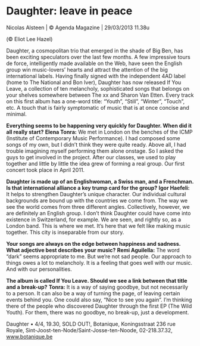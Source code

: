 # Daughter: leave in peace


Nicolas Alsteen | © Agenda Magazine | 29/03/2013 11.38u

 (© Eliot Lee Hazel)

Daughter, a cosmopolitan trio that emerged in the shade of Big Ben, has been exciting speculators over the last few months. A few impressive tours de force, intelligently made available on the Web, have seen the English group win music-lovers’ hearts and attract the attention of the big international labels. Having finally signed with the independent 4AD label (home to The National and Bon Iver), Daughter has now released If You Leave, a collection of ten melancholy, sophisticated songs that belongs on your shelves somewhere between The xx and Sharon Van Etten. Every track on this first album has a one-word title: “Youth”, “Still”, “Winter”, “Touch”, etc. A touch that is fairly symptomatic of music that is at once concise and minimal.

**Everything seems to be happening very quickly for Daughter. When did it all really start?**
**Elena Tonra:** We met in London on the benches of the ICMP (Institute of Contemporary Music Performance). I had composed some songs of my own, but I didn’t think they were quite ready. Above all, I had trouble imagining myself performing them alone onstage. So I asked the guys to get involved in the project. After our classes, we used to play together and little by little the idea grew of forming a real group. Our first concert took place in April 2011.

**Daughter is made up of an Englishwoman, a Swiss man, and a Frenchman. Is that international alliance a key trump card for the group?**
**Igor Haefeli:** It helps to strengthen Daughter’s unique character. Our individual cultural backgrounds are bound up with the countries we come from. The way we see the world comes from three different angles. Collectively, however, we are definitely an English group. I don’t think Daughter could have come into existence in Switzerland, for example. We are seen, and rightly so, as a London band. This is where we met. It’s here that we felt like making music together. This city is inseparable from our story.

**Your songs are always on the edge between happiness and sadness. What adjective best describes your music?**
**Remi Aguilella:** The word “dark” seems appropriate to me. But we’re not sad people. Our approach to things owes a lot to melancholy. It is a feeling that goes well with our music. And with our personalities.

**The album is called If You Leave. Should we see a link between that title and a break-up?**
**Tonra:** It is a way of saying goodbye, but not necessarily to a person. It can also be a way of turning the page, of leaving certain events behind you. One could also say, “Nice to see you again”. I’m thinking there of the people who discovered Daughter through the first EP (The Wild Youth). For them, there was no goodbye, no break-up, just a development.

Daughter • 4/4, 19.30, SOLD OUT!, Botanique, Koningsstraat 236 rue Royale, Sint-Joost-ten-Node/Saint-Josse-ten-Noode, 02-218.37.32, www.botanique.be

